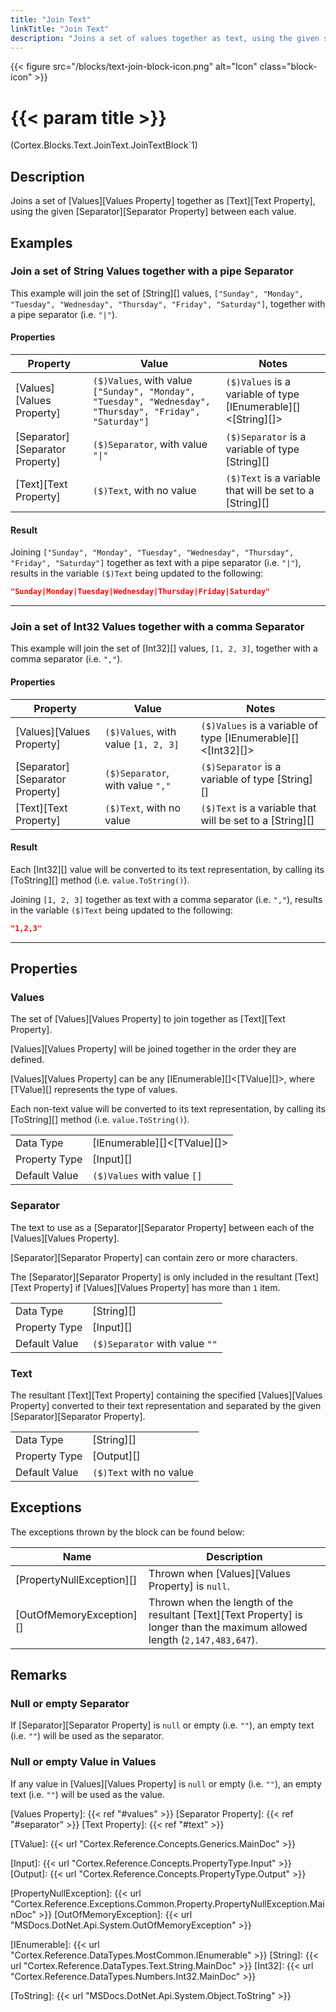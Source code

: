 ```yaml
---
title: "Join Text"
linkTitle: "Join Text"
description: "Joins a set of values together as text, using the given separator between each value."
---
```


{{< figure src="/blocks/text-join-block-icon.png" alt="Icon" class="block-icon" >}}

# {{< param title >}}

<p class="namespace">(Cortex.Blocks.Text.JoinText.JoinTextBlock`1)</p>

## Description

Joins a set of [Values][Values Property] together as [Text][Text Property], using the given [Separator][Separator Property] between each value.

## Examples

### Join a set of String Values together with a pipe Separator

This example will join the set of [String][] values, `["Sunday", "Monday", "Tuesday", "Wednesday", "Thursday", "Friday", "Saturday"]`, together with a pipe separator (i.e. `"|"`).

#### Properties

| Property           | Value                     | Notes                                    |
|--------------------|---------------------------|------------------------------------------|
| [Values][Values Property] | `($)Values`, with value `["Sunday", "Monday", "Tuesday", "Wednesday", "Thursday", "Friday", "Saturday"]` | `($)Values` is a variable of type [IEnumerable][]&lt;[String][]&gt; |
| [Separator][Separator Property] | `($)Separator`, with value `"\|"` | `($)Separator` is a variable of type [String][] |
| [Text][Text Property] | `($)Text`, with no value | `($)Text` is a variable that will be set to a [String][] |

#### Result

Joining `["Sunday", "Monday", "Tuesday", "Wednesday", "Thursday", "Friday", "Saturday"]` together as text with a pipe separator (i.e. `"|"`), results in the variable `($)Text` being updated to the following:

```json
"Sunday|Monday|Tuesday|Wednesday|Thursday|Friday|Saturday"
```

***

### Join a set of Int32 Values together with a comma Separator

This example will join the set of [Int32][] values, `[1, 2, 3]`, together with a comma separator (i.e. `","`).

#### Properties

| Property           | Value                     | Notes                                    |
|--------------------|---------------------------|------------------------------------------|
| [Values][Values Property] | `($)Values`, with value `[1, 2, 3]` | `($)Values` is a variable of type [IEnumerable][]&lt;[Int32][]&gt; |
| [Separator][Separator Property] | `($)Separator`, with value `","` | `($)Separator` is a variable of type [String][] |
| [Text][Text Property] | `($)Text`, with no value | `($)Text` is a variable that will be set to a [String][] |

#### Result

Each [Int32][] value will be converted to its text representation, by calling its [ToString][] method (i.e. `value.ToString()`).

Joining `[1, 2, 3]` together as text with a comma separator (i.e. `","`), results in the variable `($)Text` being updated to the following:

```json
"1,2,3"
```

***

## Properties

### Values

The set of [Values][Values Property] to join together as [Text][Text Property].

[Values][Values Property] will be joined together in the order they are defined.

[Values][Values Property] can be any [IEnumerable][]&lt;[TValue][]&gt;, where [TValue][] represents  the type of values.

Each non-text value will be converted to its text representation, by calling its [ToString][] method (i.e. `value.ToString()`).

| | |
|--------------------|---------------------------|
| Data Type | [IEnumerable][]&lt;[TValue][]&gt; |
| Property Type | [Input][] |
| Default Value | `($)Values` with value `[]` |

### Separator

The text to use as a [Separator][Separator Property] between each of the [Values][Values Property].

[Separator][Separator Property] can contain zero or more characters.

The [Separator][Separator Property] is only included in the resultant [Text][Text Property] if [Values][Values Property] has more than `1` item.
  
| | |
|--------------------|---------------------------|
| Data Type | [String][] |
| Property Type | [Input][] |
| Default Value | `($)Separator` with value `""` |

### Text

The resultant [Text][Text Property] containing the specified [Values][Values Property] converted to their text representation and separated by the given [Separator][Separator Property].  
  
| | |
|--------------------|---------------------------|
| Data Type | [String][] |
| Property Type | [Output][] |
| Default Value | `($)Text` with no value |

## Exceptions

The exceptions thrown by the block can be found below:

| Name     | Description |
|----------|----------|
| [PropertyNullException][] | Thrown when [Values][Values Property] is `null`. |
| [OutOfMemoryException][] | Thrown when the length of the resultant [Text][Text Property] is longer than the maximum allowed length (`2,147,483,647`). |

## Remarks

### Null or empty Separator

If [Separator][Separator Property] is `null` or empty (i.e. `""`), an empty text (i.e. `""`) will be used as the separator.

### Null or empty Value in Values

If any value in [Values][Values Property] is `null` or empty (i.e. `""`), an empty text (i.e. `""`) will be used as the value.

[Values Property]: {{< ref "#values" >}}
[Separator Property]: {{< ref "#separator" >}}
[Text Property]: {{< ref "#text" >}}

[TValue]: {{< url "Cortex.Reference.Concepts.Generics.MainDoc" >}}

[Input]: {{< url "Cortex.Reference.Concepts.PropertyType.Input" >}}
[Output]: {{< url "Cortex.Reference.Concepts.PropertyType.Output" >}}

[PropertyNullException]: {{< url "Cortex.Reference.Exceptions.Common.Property.PropertyNullException.MainDoc" >}}
[OutOfMemoryException]: {{< url "MSDocs.DotNet.Api.System.OutOfMemoryException" >}}

[IEnumerable]: {{< url "Cortex.Reference.DataTypes.MostCommon.IEnumerable" >}}
[String]: {{< url "Cortex.Reference.DataTypes.Text.String.MainDoc" >}}
[Int32]: {{< url "Cortex.Reference.DataTypes.Numbers.Int32.MainDoc" >}}

[ToString]: {{< url "MSDocs.DotNet.Api.System.Object.ToString" >}}
